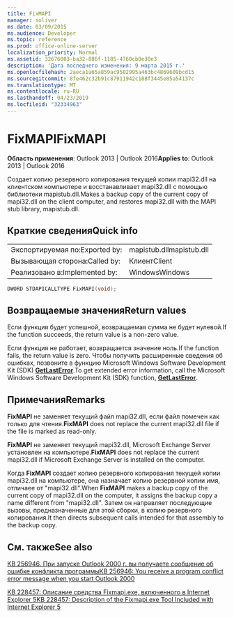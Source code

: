 ```yaml
---
title: FixMAPI
manager: soliver
ms.date: 03/09/2015
ms.audience: Developer
ms.topic: reference
ms.prod: office-online-server
localization_priority: Normal
ms.assetid: 32676003-ba32-886f-1185-4760cb0e30e3
description: 'Дата последнего изменения: 9 марта 2015 г.'
ms.openlocfilehash: 2aeca1a65a859ac9502995a463bc4869609bcd15
ms.sourcegitcommit: 8fe462c32b91c87911942c188f3445e85a54137c
ms.translationtype: MT
ms.contentlocale: ru-RU
ms.lasthandoff: 04/23/2019
ms.locfileid: "32334963"
---
```

# <a name="fixmapi"></a><span data-ttu-id="eff5e-103">FixMAPI</span><span class="sxs-lookup"><span data-stu-id="eff5e-103">FixMAPI</span></span>

  
  
<span data-ttu-id="eff5e-104">**Область применения**: Outlook 2013 | Outlook 2016</span><span class="sxs-lookup"><span data-stu-id="eff5e-104">**Applies to**: Outlook 2013 | Outlook 2016</span></span> 
  
<span data-ttu-id="eff5e-105">Создает копию резервного копирования текущей копии mapi32.dll на клиентском компьютере и восстанавливает mapi32.dll с помощью библиотеки mapistub.dll.</span><span class="sxs-lookup"><span data-stu-id="eff5e-105">Makes a backup copy of the current copy of mapi32.dll on the client computer, and restores mapi32.dll with the MAPI stub library, mapistub.dll.</span></span>
  
## <a name="quick-info"></a><span data-ttu-id="eff5e-106">Краткие сведения</span><span class="sxs-lookup"><span data-stu-id="eff5e-106">Quick info</span></span>

|||
|:-----|:-----|
|<span data-ttu-id="eff5e-107">Экспортируемая по:</span><span class="sxs-lookup"><span data-stu-id="eff5e-107">Exported by:</span></span>  <br/> |<span data-ttu-id="eff5e-108">mapistub.dll</span><span class="sxs-lookup"><span data-stu-id="eff5e-108">mapistub.dll</span></span>  <br/> |
|<span data-ttu-id="eff5e-109">Вызывающая сторона:</span><span class="sxs-lookup"><span data-stu-id="eff5e-109">Called by:</span></span>  <br/> |<span data-ttu-id="eff5e-110">Клиент</span><span class="sxs-lookup"><span data-stu-id="eff5e-110">Client</span></span>  <br/> |
|<span data-ttu-id="eff5e-111">Реализовано в:</span><span class="sxs-lookup"><span data-stu-id="eff5e-111">Implemented by:</span></span>  <br/> |<span data-ttu-id="eff5e-112">Windows</span><span class="sxs-lookup"><span data-stu-id="eff5e-112">Windows</span></span>  <br/> |
   
```cpp
DWORD STDAPICALLTYPE FixMAPI(void); 
```

## <a name="return-values"></a><span data-ttu-id="eff5e-113">Возвращаемые значения</span><span class="sxs-lookup"><span data-stu-id="eff5e-113">Return values</span></span>

<span data-ttu-id="eff5e-114">Если функция будет успешной, возвращаемая сумма не будет нулевой.</span><span class="sxs-lookup"><span data-stu-id="eff5e-114">If the function succeeds, the return value is a non-zero value.</span></span>
  
<span data-ttu-id="eff5e-115">Если функция не работает, возвращается значение ноль.</span><span class="sxs-lookup"><span data-stu-id="eff5e-115">If the function fails, the return value is zero.</span></span> <span data-ttu-id="eff5e-116">Чтобы получить расширенные сведения об ошибках, позвоните в функцию Microsoft Windows Software Development Kit (SDK) **[GetLastError](https://msdn.microsoft.com/library/ms679360.aspx)**.</span><span class="sxs-lookup"><span data-stu-id="eff5e-116">To get extended error information, call the Microsoft Windows Software Development Kit (SDK) function, **[GetLastError](https://msdn.microsoft.com/library/ms679360.aspx)**.</span></span> 
  
## <a name="remarks"></a><span data-ttu-id="eff5e-117">Примечания</span><span class="sxs-lookup"><span data-stu-id="eff5e-117">Remarks</span></span>

 <span data-ttu-id="eff5e-118">**FixMAPI** не заменяет текущий файл mapi32.dll, если файл помечен как только для чтения.</span><span class="sxs-lookup"><span data-stu-id="eff5e-118">**FixMAPI** does not replace the current mapi32.dll file if the file is marked as read-only.</span></span> 
  
 <span data-ttu-id="eff5e-119">**FixMAPI** не заменяет текущий mapi32.dll, Microsoft Exchange Server установлен на компьютере.</span><span class="sxs-lookup"><span data-stu-id="eff5e-119">**FixMAPI** does not replace the current mapi32.dll if Microsoft Exchange Server is installed on the computer.</span></span> 
  
<span data-ttu-id="eff5e-120">Когда **FixMAPI** создает копию резервного копирования текущей копии mapi32.dll на компьютере, она назначает копию резервной копии имя, отличаее от "mapi32.dll".</span><span class="sxs-lookup"><span data-stu-id="eff5e-120">When **FixMAPI** makes a backup copy of the current copy of mapi32.dll on the computer, it assigns the backup copy a name different from "mapi32.dll".</span></span> <span data-ttu-id="eff5e-121">Затем он направляет последующие вызовы, предназначенные для этой сборки, в копию резервного копирования.</span><span class="sxs-lookup"><span data-stu-id="eff5e-121">It then directs subsequent calls intended for that assembly to the backup copy.</span></span> 
  
## <a name="see-also"></a><span data-ttu-id="eff5e-122">См. также</span><span class="sxs-lookup"><span data-stu-id="eff5e-122">See also</span></span>



[<span data-ttu-id="eff5e-123">KB 256946. При запуске Outlook 2000 г. вы получаете сообщение об ошибке конфликта программы</span><span class="sxs-lookup"><span data-stu-id="eff5e-123">KB 256946: You receive a program conflict error message when you start Outlook 2000</span></span>](https://support.microsoft.com/kb/256946)
  
[<span data-ttu-id="eff5e-124">KB 228457: Описание средства Fixmapi.exe, включенного в Internet Explorer 5</span><span class="sxs-lookup"><span data-stu-id="eff5e-124">KB 228457: Description of the Fixmapi.exe Tool Included with Internet Explorer 5</span></span>](https://support.microsoft.com/kb/228457)


